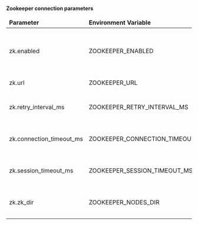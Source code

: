 #### Zookeeper connection parameters

<table>
    <thead>
      <tr>
          <td style="width: 25%"><b>Parameter</b></td><td style="width: 30%"><b>Environment Variable</b></td><td style="width: 15%"><b>Default Value</b></td><td style="width: 30%"><b>Description</b></td>
      </tr>
    </thead>
    <tbody>
        <tr>
          <td>zk.enabled</td>
          <td>ZOOKEEPER_ENABLED</td>
          <td>false</td>
          <td>Enable/disable zookeeper discovery service. Used for Klyff cluster</td>
        </tr>
        <tr>
          <td>zk.url</td>
          <td>ZOOKEEPER_URL</td>
          <td>localhost:2181</td>
          <td>Zookeeper connect string</td>
        </tr>
        <tr>
          <td>zk.retry_interval_ms</td>
          <td>ZOOKEEPER_RETRY_INTERVAL_MS</td>
          <td>3000</td>
          <td>Zookeeper retry interval in milliseconds</td>
        </tr>
        <tr>
          <td>zk.connection_timeout_ms</td>
          <td>ZOOKEEPER_CONNECTION_TIMEOUT_MS</td>
          <td>3000</td>
          <td>Zookeeper connection timeout in milliseconds</td>
        </tr>
        <tr>
          <td>zk.session_timeout_ms</td>
          <td>ZOOKEEPER_SESSION_TIMEOUT_MS</td>
          <td>3000</td>
          <td>Zookeeper session timeout in milliseconds</td>
        </tr>
        <tr>
          <td>zk.zk_dir</td>
          <td>ZOOKEEPER_NODES_DIR</td>
          <td>/thingsboard</td>
          <td>Name of the directory in zookeeper 'filesystem'</td>
        </tr>
    </tbody>
</table>
